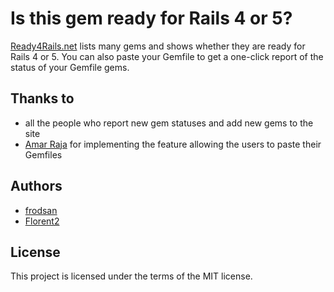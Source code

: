 # Is this gem ready for Rails 4 or 5?

[Ready4Rails.net](http://www.ready4rails.net) lists many gems and shows whether they are ready
for Rails 4 or 5. You can also paste your Gemfile to get a one-click report of the status of your Gemfile gems.

## Thanks to

* all the people who report new gem statuses and add new gems to the site
* [Amar Raja](https://github.com/amarraja) for implementing the feature allowing the users to paste their Gemfiles

## Authors

* [frodsan](https://github.com/frodsan)
* [Florent2](https://github.com/Florent2)

## License

This project is licensed under the terms of the MIT license.
